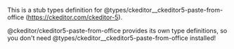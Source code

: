 This is a stub types definition for @types/ckeditor__ckeditor5-paste-from-office (https://ckeditor.com/ckeditor-5).

@ckeditor/ckeditor5-paste-from-office provides its own type definitions, so you don't need @types/ckeditor__ckeditor5-paste-from-office installed!